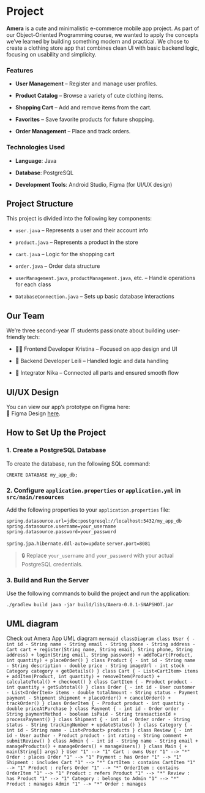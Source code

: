 # Project

**Amera** is a cute and minimalistic e-commerce mobile app project. As part of our Object-Oriented Programming course, we wanted to apply the concepts we’ve learned by building something modern and practical. We chose to create a clothing store app that combines clean UI with basic backend logic, focusing on usability and simplicity.

### Features 

-   **User Management** – Register and manage user profiles.
    
-   **Product Catalog** – Browse a variety of cute clothing items.
    
-   **Shopping Cart** – Add and remove items from the cart.
    
-   **Favorites** – Save favorite products for future shopping.
    
-   **Order Management** – Place and track orders.

### Technologies Used

-   **Language**: Java
    
-   **Database**: PostgreSQL
    
-   **Development Tools**: Android Studio, Figma (for UI/UX design)

## Project Structure

This project is divided into the following key components:

-   `user.java` – Represents a user and their account info
    
-   `product.java` – Represents a product in the store
    
-   `cart.java` – Logic for the shopping cart
    
-   `order.java` – Order data structure
    
-   `userManagement.java`, `productManagement.java`, etc. – Handle operations for each class
    
-   `DatabaseConnection.java` – Sets up basic database interactions

## Our Team

We’re three second-year IT students passionate about building user-friendly tech:

-   👩‍💻 Frontend Developer Kristina – Focused on app design and UI
    
-   🧠 Backend Developer Leili – Handled logic and data handling
    
-   🔧 Integrator Nika – Connected all parts and ensured smooth flow

## UI/UX Design

You can view our app’s prototype on Figma here:  
🔗 Figma Design [here](https://www.figma.com/design/vb9AUuNbQMUEfKMXW6MMHo/Amera?m=auto&t=0kXZntR2XpLES0kA-6).

##
## How to Set Up the Project

### 1. Create a PostgreSQL Database

To create the database, run the following SQL command:

`CREATE DATABASE my_app_db;` 

### 2. Configure `application.properties` or `application.yml` in `src/main/resources`

Add the following properties to your `application.properties` file:

`spring.datasource.url=jdbc:postgresql://localhost:5432/my_app_db`
`spring.datasource.username=your_username`
`spring.datasource.password=your_password`

`spring.jpa.hibernate.ddl-auto=update`
`server.port=8081`

> 🔒 Replace `your_username` and `your_password` with your actual PostgreSQL credentials.

### 3. Build and Run the Server

Use the following commands to build the project and run the application:

`./gradlew build
java -jar build/libs/Amera-0.0.1-SNAPSHOT.jar`

## UML diagram
Check out Amera App UML diagram
```mermaid classDiagram class User { - int id - String name - String email - String phone - String address - Cart cart + register(String name, String email, String phone, String address) + login(String email, String password) + addToCart(Product, int quantity) + placeOrder() } class Product { - int id - String name - String description - double price - String imageUrl - int stock - Category category + getDetails() } class Cart { - List<CartItem> items + addItem(Product, int quantity) + removeItem(Product) + calculateTotal() + checkout() } class CartItem { - Product product - int quantity + getSubtotal() } class Order { - int id - User customer - List<OrderItem> items - double totalAmount - String status - Payment payment - Shipment shipment + placeOrder() + cancelOrder() + trackOrder() } class OrderItem { - Product product - int quantity - double priceAtPurchase } class Payment { - int id - Order order - String paymentMethod - boolean isPaid - String transactionId + processPayment() } class Shipment { - int id - Order order - String status - String trackingNumber + updateStatus() } class Category { - int id - String name - List<Product> products } class Review { - int id - User author - Product product - int rating - String comment + submitReview() } class Admin { - int id - String name - String email + manageProducts() + manageOrders() + manageUsers() } class Main { + main(String[] args) } User "1" --> "1" Cart : owns User "1" --> "*" Order : places Order "1" --> "1" Payment : has Order "1" --> "1" Shipment : includes Cart "1" --> "*" CartItem : contains CartItem "1" --> "1" Product : refers Order "1" --> "*" OrderItem : contains OrderItem "1" --> "1" Product : refers Product "1" --> "*" Review : has Product "1" --> "1" Category : belongs to Admin "1" --> "*" Product : manages Admin "1" --> "*" Order : manages ```

<!--stackedit_data:
eyJoaXN0b3J5IjpbOTgwNDUwOTI1LC0xNzQ2Mjg2MDY5XX0=
-->